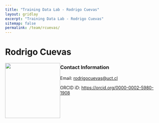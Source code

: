 ```yaml
---
title: "Training Data Lab - Rodrigo Cuevas"
layout: gridlay
excerpt: "Training Data Lab - Rodrigo Cuevas"
sitemap: false
permalink: /team/rcuevas/
---
```


# Rodrigo Cuevas

<img src="https://training-datalab.com/images/team/rcuevas.jpg" class="img-responsive" width="180px" style="float: left" />

### Contact Information

Email: <a href="mailto:rodrigocuevas@uchile.cl">rodrigocuevas@uct.cl</a><br />
<!-- Alternative email: <a href=""></a><br /> -->
ORCID iD: <a href="https://orcid.org/0000-0002-5980-1908" target="_blank">https://orcid.org/0000-0002-5980-1908</a><br />
<!-- Personal website: <a href="" target="_blank"></a><br /> -->
<!-- Institutional website: <a href="" target="_blank"></a><br /> -->
<br />
